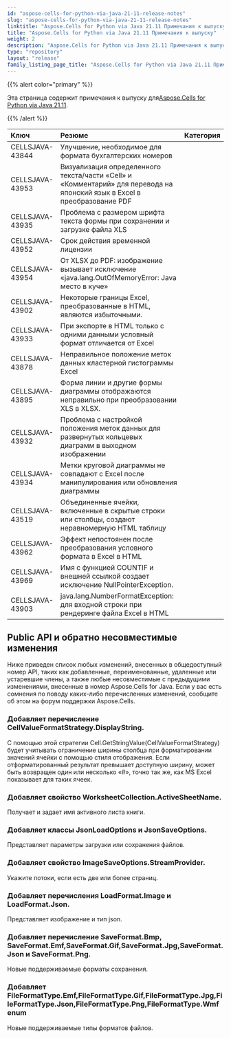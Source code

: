 ```yaml
---
id: "aspose-cells-for-python-via-java-21-11-release-notes"
slug: "aspose-cells-for-python-via-java-21-11-release-notes"
linktitle: "Aspose.Cells for Python via Java 21.11 Примечания к выпуску"
title: "Aspose.Cells for Python via Java 21.11 Примечания к выпуску"
weight: 2
description: "Aspose.Cells for Python via Java 21.11 Примечания к выпуску – the latest updates and fixes."
type: "repository"
layout: "release"
family_listing_page_title: "Aspose.Cells for Python via Java 21.11 Примечания к выпуску"
---
```

{{% alert color="primary" %}}

 Эта страница содержит примечания к выпуску для[Aspose.Cells for Python via Java 21.11](https://releases.aspose.com/cells/python-java/new-releases/aspose.cells-for-python-via-java-21.11/).

{{% /alert %}}

|**Ключ**|**Резюме**|**Категория**|
|:- |:- |:- |
|CELLSJAVA-43844| Улучшение, необходимое для формата бухгалтерских номеров|
|CELLSJAVA-43953|Визуализация определенного текста/части «Cell» и «Комментарий» для перевода на японский язык в Excel в преобразование PDF|
|CELLSJAVA-43935|Проблема с размером шрифта текста формы при сохранении и загрузке файла XLS|
|CELLSJAVA-43952|Срок действия временной лицензии|
|CELLSJAVA-43954|От XLSX до PDF: изображение вызывает исключение «java.lang.OutOfMemoryError: Java место в куче»|
|CELLSJAVA-43902|Некоторые границы Excel, преобразованные в HTML, являются избыточными.|
|CELLSJAVA-43933|При экспорте в HTML только с одними данными условный формат отличается от Excel|
|CELLSJAVA-43878| Неправильное положение меток данных кластерной гистограммы Excel|
|CELLSJAVA-43895|Форма линии и другие формы диаграммы отображаются неправильно при преобразовании XLS в XLSX.|
|CELLSJAVA-43932|Проблема с настройкой положения меток данных для развернутых кольцевых диаграмм в выходном изображении|
|CELLSJAVA-43934|Метки круговой диаграммы не совпадают с Excel после манипулирования или обновления диаграммы|
|CELLSJAVA-43519|Объединенные ячейки, включенные в скрытые строки или столбцы, создают неравномерную HTML таблицу|
|CELLSJAVA-43962|Эффект непостоянен после преобразования условного формата в Excel в HTML|
|CELLSJAVA-43969|Имя с функцией COUNTIF и внешней ссылкой создает исключение NullPointerException.|
|CELLSJAVA-43903|java.lang.NumberFormatException: для входной строки при рендеринге файла Excel в HTML|

## **Public API и обратно несовместимые изменения**

Ниже приведен список любых изменений, внесенных в общедоступный номер API, таких как добавленные, переименованные, удаленные или устаревшие члены, а также любые несовместимые с предыдущими изменениями, внесенные в номер Aspose.Cells for Java. Если у вас есть сомнения по поводу каких-либо перечисленных изменений, сообщите об этом на форум поддержки Aspose.Cells.

### **Добавляет перечисление CellValueFormatStrategy.DisplayString.**

С помощью этой стратегии Cell.GetStringValue(CellValueFormatStrategy) будет учитывать ограничение ширины столбца при форматировании значений ячейки с помощью стиля отображения. Если отформатированный результат превышает доступную ширину, может быть возвращен один или несколько «#», точно так же, как MS Excel показывает для таких ячеек.

### **Добавляет свойство WorksheetCollection.ActiveSheetName.**

Получает и задает имя активного листа книги.

### **Добавляет классы JsonLoadOptions и JsonSaveOptions.**

Представляет параметры загрузки или сохранения файлов.

### **Добавляет свойство ImageSaveOptions.StreamProvider.**

Укажите потоки, если есть две или более страниц.

### **Добавляет перечисления LoadFormat.Image и LoadFormat.Json.**

Представляет изображение и тип json.

### **Добавляет перечисление SaveFormat.Bmp, SaveFormat.Emf,SaveFormat.Gif,SaveFormat.Jpg,SaveFormat.Json и SaveFormat.Png.**

Новые поддерживаемые форматы сохранения.

### **Добавляет FileFormatType.Emf,FileFormatType.Gif,FileFormatType.Jpg,FileFormatType.Json,FileFormatType.Png,FileFormatType.Wmf enum**

Новые поддерживаемые типы форматов файлов.


